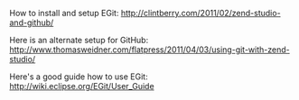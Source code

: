How to install and setup EGit:
http://clintberry.com/2011/02/zend-studio-and-github/

Here is an alternate setup for GitHub:
http://www.thomasweidner.com/flatpress/2011/04/03/using-git-with-zend-studio/

Here's a good guide how to use EGit:
http://wiki.eclipse.org/EGit/User_Guide